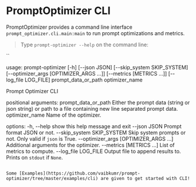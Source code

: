 # PromptOptimizer CLI
PromptOptimizer provides a command line interface `prompt_optimizer.cli.main:main` to run prompt optimizations and metrics.

> Type `prompt-optimizer --help` on the command line:

``

usage: prompt-optimizer [-h] [--json JSON] [--skip_system SKIP_SYSTEM]
                        [--optimizer_args [OPTIMIZER_ARGS ...]] [--metrics [METRICS ...]]
                        [--log_file LOG_FILE]
                        prompt_data_or_path optimizer_name

Prompt Optimizer CLI

positional arguments:
  prompt_data_or_path   Either the prompt data (string or json string) or path to a file containing new
                        line separated prompt data.
  optimizer_name        Name of the optimizer.

options:
  -h, --help            show this help message and exit
  --json JSON           Prompt format JSON or not.
  --skip_system SKIP_SYSTEM
                        Skip system prompts or not. Only valid if `json` is True.
  --optimizer_args [OPTIMIZER_ARGS ...]
                        Additional arguments for the optimizer.
  --metrics [METRICS ...]
                        List of metrics to compute.
  --log_file LOG_FILE   Output file to append results to. Prints on `stdout` if `None`.
```

Some [Examples](https://github.com/vaibkumr/prompt-optimizer/tree/master/examples/cli) are given to get started with CLI!
